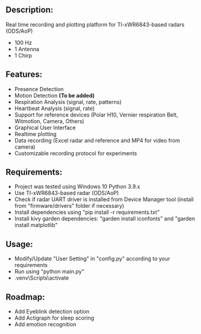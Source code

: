 ## Description:
Real time recording and plotting platform for TI-xWR6843-based radars (ODS/AoP)
- 100 Hz 
- 1 Antenna
- 1 Chirp

## Features:
- Presence Detection
- Motion Detection **(To be added)**
- Respiration Analysis (signal, rate, patterns)
- Heartbeat Analysis (signal, rate)
- Support for reference devices (Polar H10, Vernier respiration Belt, Witmotion, Camera, Others)
- Graphical User Interface
- Realtime plotting
- Data recording (Excel radar and reference and MP4 for video from camera)
- Customizable recording protocol for experiments

## Requirements:
- Project was tested using Windows 10 Python 3.9.x 
- Use TI-xWR6843-based radar (ODS/AoP)
- Check if radar UART driver is installed from Device Manager tool (install from "firmware/drivers" folder if necessary)
- Install dependencies using "pip install -r requirements.txt"
- Install kivy garden dependencies: "garden install iconfonts" and "garden install matplotlib"

## Usage:
- Modify/Update "User Setting" in "config.py" according to your requirements
- Run using "python main.py"
- .venv\Scripts\activate

## Roadmap:
- Add Eyeblink detection option
- Add Actigraph for sleep scoring
- Add emotion recognition